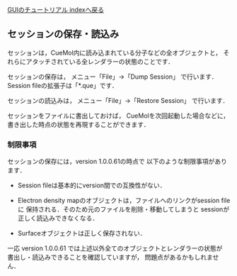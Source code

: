 [GUIのチュートリアル indexへ戻る](../../../Documents/GUIのチュートリアル/)



## セッションの保存・読込み

セッションは，CueMol内に読み込まれている分子などの全オブジェクトと，
それらにアタッチされている全レンダラーの状態のことです．

セッションの保存は，
メニュー「File」→「Dump Session」
で行います．Session fileの拡張子は「*.que」です．

セッションの読込みは，
メニュー「File」→「Restore Session」
で行います．

セッションをファイルに書出しておけば，
CueMolを次回起動した場合などに，
書き出した時点の状態を再現することができます．

### 制限事項

セッションの保存には，version 1.0.0.61の時点で
以下のような制限事項があります．

-  Session fileは基本的にversion間での互換性がない．

-  Electron density mapのオブジェクトは，ファイルへのリンクがsession fileに
保持される．そのため元のファイルを削除・移動してしまうと
sessionが正しく読込みできなくなる．

-  Surfaceオブジェクトは正しく保存されない．

一応
version 1.0.0.61
では上述以外全てのオブジェクトとレンダラーの状態が
書出し・読込みできることを確認していますが，
問題点があるかもしれません．
